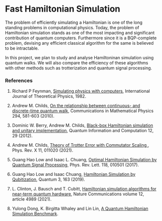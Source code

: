 # Fast Hamiltonian Simulation

The problem of efficiently simulating a Hamiltonian is one of the long standing problems in computational physics. Today, the problem of Hamiltonian simulation stands as one of the most impacting and significant contribution of quantum computers. Furthermore since it is a BQP-complete problem, devising any efficient classical algorithm for the same is believed to be intractable.

In this project, we plan to study and analyse Hamiltoninan simulation using quantum walks. We will also compare the efficiency of these algorithms with other methods such as trotterization and quantum signal processing.

### References

1. Richard P Feynman, [Simulating physics with computers](http://www.sciencemag.org/cgi/content/abstract/273/5278/1073), International Journal of Theoretical Physics, 1982.
    
1. Andrew M. Childs, [On the relationship between continuous- and discrete-time quantum walk](https://arxiv.org/abs/0810.0312), Communications in Mathematical Physics 294, 581-603 (2010).
    
1. Dominic W. Berry, Andrew M. Childs, [Black-box Hamiltonian simulation and unitary implementation](https://arxiv.org/abs/0910.4157), Quantum Information and Computation 12, 29 (2012).

1. Andrew M. Childs, [Theory of Trotter Error with Commutator Scaling
](https://journals.aps.org/prx/abstract/10.1103/PhysRevX.11.011020), Phys. Rev. X 11, 011020 (2021).
    
1. Guang Hao Low and Isaac L. Chuang, [Optimal Hamiltonian Simulation by Quantum Signal Processing](https://journals.aps.org/prl/abstract/10.1103/PhysRevLett.118.010501), Phys. Rev. Lett. 118, 010501 (2017).
    
1. Guang Hao Low and Isaac Chuang, [Hamiltonian Simulation by Qubitization](https://quantum-journal.org/papers/q-2019-07-12-163), Quantum 3, 163 (2019).
    
1. L. Clinton, J. Bausch and T. Cubitt, [Hamiltonian simulation algorithms for near-term quantum hardware](https://www.nature.com/articles/s41467-021-25196-0), Nature Communications volume 12, article 4989 (2021).
    
1. Yulong Dong, K. Birgitta Whaley and Lin Lin, [A Quantum Hamiltonian Simulation Benchmark](https://arxiv.org/pdf/2108.03747.pdf).
